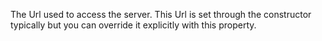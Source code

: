 ﻿The Url used to access the server. This Url is set through the constructor typically but you can override it explicitly with this property.